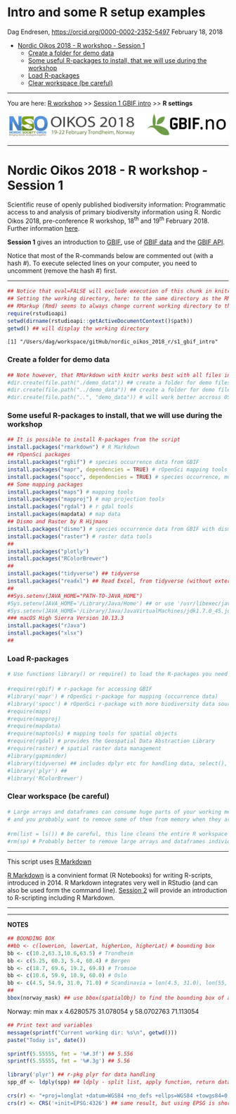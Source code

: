 Intro and some R setup examples
================
Dag Endresen, <https://orcid.org/0000-0002-2352-5497>
February 18, 2018

-   [Nordic Oikos 2018 - R workshop - Session 1](#nordic-oikos-2018---r-workshop---session-1)
    -   [Create a folder for demo data](#create-a-folder-for-demo-data)
    -   [Some useful R-packages to install, that we will use during the workshop](#some-useful-r-packages-to-install-that-we-will-use-during-the-workshop)
    -   [Load R-packages](#load-r-packages)
    -   [Clear workspace (be careful)](#clear-workspace-be-careful)

------------------------------------------------------------------------

You are here: [R workshop](../) &gt;&gt; [Session 1 GBIF intro](./) &gt;&gt; **R settings**

![](../demo_data/NSO_2018_GBIF_NO.png "NSO 2018")

------------------------------------------------------------------------

Nordic Oikos 2018 - R workshop - Session 1
==========================================

Scientific reuse of openly published biodiversity information: Programmatic access to and analysis of primary biodiversity information using R. Nordic Oikos 2018, pre-conference R workshop, 18<sup>th</sup> and 19<sup>th</sup> February 2018. Further information [here](http://www.gbif.no/events/2018/Nordic-Oikos-2018-R-workshop.html).

**Session 1** gives an introduction to [GBIF](https://www.gbif.org/), use of [GBIF data](https://www.gbif.org/resource/search?contentType=dataUse) and the [GBIF API](https://www.gbif.org/developer/summary).

Notice that most of the R-commands below are commented out (with a hash \#). To execute selected lines on your computer, you need to uncomment (remove the hash \#) first.

------------------------------------------------------------------------

``` r
## Notice that eval=FALSE will exclude execution of this chunk in knitr, but enable manual execution in RStudio.
## Setting the working directory, here: to the same directory as the RMD-script. Primarily useful "outside" of RMarkup chuks.
## RMarkup (Rmd) seems to always change current working directory to the same as the Rmd-script.
require(rstudioapi)
setwd(dirname(rstudioapi::getActiveDocumentContext()$path))
getwd() ## will display the working directory
```

    [1] "/Users/dag/workspace/gitHub/nordic_oikos_2018_r/s1_gbif_intro"

### Create a folder for demo data

``` r
## Note however, that RMarkdown with knitr works best with all files in the same directory
#dir.create(file.path("./demo_data")) ## create a folder for demo files (inside working directory)
#dir.create(file.path("../demo_data")) ## create a folder for demo files (next to working directory)
#dir.create(file.path("..", "demo_data")) # will work better accross OS? on Windows?
```

### Some useful R-packages to install, that we will use during the workshop

``` r
## It is possible to install R-packages from the script
install.packages("rmarkdown") # R Markdown
## rOpenSci packages
install.packages("rgbif") # species occurrence data from GBIF
install.packages("mapr", dependencies = TRUE) # rOpenSci mapping tools
install.packages("spocc", dependencies = TRUE) # species occurrence, more than GBIF
## Some mapping packages
install.packages("maps") # mapping tools
install.packages("mapproj") # map projection tools
install.packages("rgdal") # r gdal tools
install.packages(mapdata) # map data
## Dismo and Raster by R Hijmans
install.packages("dismo") # species occurrence data from GBIF with dismo
install.packages("raster") # raster data tools
##
install.packages("plotly")
install.packages("RColorBrewer")
##
install.packages("tidyverse") ## tidyverse
install.packages("readxl") ## Read Excel, from tidyverse (without external Java dependencies)
##
##Sys.setenv(JAVA_HOME="PATH-TO-JAVA_HOME")
#Sys.setenv(JAVA_HOME='/Library/Java/Home') ## or use '/usr/libexec/java_home -d 64'
#Sys.setenv(JAVA_HOME='/Library/Java/JavaVirtualMachines/jdk1.7.0_45.jdk/Contents/Home')
### macOS High Sierra Version 10.13.3
install.packages("rJava")
install.packages("xlsx")
##
```

### Load R-packages

``` r
# Use functions library() or require() to load the R-packages you need

#require(rgbif) # r-package for accessing GBIF
#library('mapr') # rOpenSci r-package for mapping (occurrence data)
#library('spocc') # rOpenSci r-package with more biodiversity data sources than GBIF
#require(maps)
#require(mapproj)
#require(mapdata)
#require(maptools) # mapping tools for spatial objects
#require(rgdal) # provides the Geospatial Data Abstraction Library
#require(raster) # spatial raster data management
#library(gapminder)
#library(tidyverse) ## includes dplyr etc for handling data, select(), filter()
#library('plyr') ##
#library('RColorBrewer')
```

### Clear workspace (be careful)

``` r
# Large arrays and dataframes can consume huge parts of your working memory,
# and you probably want to remove some of them from memory when they are not needed anymore.

#rm(list = ls()) # Be careful, this line cleans the entire R workspace
#rm(sp) # Probably better to remove large arrays and dataframes individually
```

------------------------------------------------------------------------

This script uses [R Markdown](http://rmarkdown.rstudio.com/)

[R Markdown](http://rmarkdown.rstudio.com/) is a convinient format (R Notebooks) for writing R-scripts, introduced in 2014. R Markdown integrates very well in RStudio (and can also be used form the command line). [Session 2](../s2_r_intro) will provide an introduction to R-scripting including R Markdown.

------------------------------------------------------------------------

------------------------------------------------------------------------

**NOTES**

``` r
## BOUNDING BOX
##bb <- c(lowerLon, lowerLat, higherLon, higherLat) # bounding box
bb <- c(10.2,63.3,10.6,63.5) # Trondheim
bb <- c(5.25, 60.3, 5.4, 60.4) # Bergen
bb <- c(18.7, 69.6, 19.2, 69.8) # Tromsoe
bb <- c(10.6, 59.9, 10.9, 60.0) # Oslo
bb <- c(4.5, 54.9, 31.0, 71.0) # Scandinavia = lon(4.5, 31.0), lon(55, 71)
##
bbox(norway_mask) ## use bbox(spatialObj) to find the bounding box of any spatial object
```

Norway: min max x 4.6280575 31.078054 y 58.0702763 71.113054

``` r
## Print text and variables
message(sprintf("Current working dir: %s\n", getwd()))
paste("Today is", date())
```

``` r
sprintf(5.55555, fmt = '%#.3f') ## 5.556
sprintf(5.55555, fmt = '%#.3g') ## 5.56
```

``` r
library('plyr') ## r-pkg plyr for data handling
spp_df <- ldply(spp) ## ldply - split list, apply function, return dataframe (here list to df)
```

``` r
crs(r) <- "+proj=longlat +datum=WGS84 +no_defs +ellps=WGS84 +towgs84=0,0,0"
crs(r) <- CRS('+init=EPSG:4326') ## same result, but using EPSG is shorter to write, and easier
```
